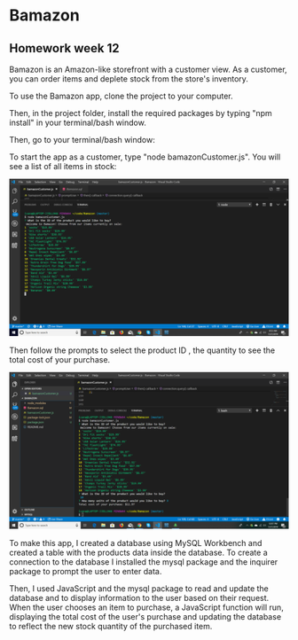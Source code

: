 # Bamazon
## Homework week 12 

Bamazon is an Amazon-like storefront with a customer view. As a customer, you can order items and deplete stock from the store's inventory. 

To use the Bamazon app, clone the project to your computer.

Then, in the project folder, install the required packages by typing "npm install" in your terminal/bash window.

Then, go to your terminal/bash window:

To start the app as a customer, type "node bamazonCustomer.js". You will see a list of all items in stock:

![Screenshot ](/images/screenshot.png)

Then follow the prompts to select the product ID , the quantity to see the total cost of your purchase.

![Screenshot ](/images/screenshot(1).png)


To make this app, I created a database using MySQL Workbench and created a table with the products data inside the database. 
To create a connection to the database I installed the mysql package and the inquirer package to prompt the user to enter data.

Then, I used JavaScript and the mysql package to read and update the database and to display information to the user based on their request. When the user chooses an item to purchase, a JavaScript function will run, displaying the total cost of the user's purchase and updating the database to reflect the new stock quantity of the purchased item.


